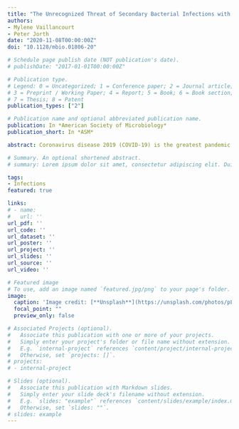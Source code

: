 ```yaml
---
title: "The Unrecognized Threat of Secondary Bacterial Infections with COVID-19"
authors:
- Mylene Vaillancourt
- Peter Jorth
date: "2020-11-08T00:00:00Z"
doi: "10.1128/mbio.01806-20"

# Schedule page publish date (NOT publication's date).
# publishDate: "2017-01-01T00:00:00Z"

# Publication type.
# Legend: 0 = Uncategorized; 1 = Conference paper; 2 = Journal article;
# 3 = Preprint / Working Paper; 4 = Report; 5 = Book; 6 = Book section;
# 7 = Thesis; 8 = Patent
publication_types: ["2"]

# Publication name and optional abbreviated publication name.
publication: In *American Society of Microbiology*
publication_short: In *ASM*

abstract: Coronavirus disease 2019 (COVID-19) is the greatest pandemic of our generation, with 16 million people affected and 650,000 deaths worldwide so far. One of the risk factors associated with COVID-19 is secondary bacterial pneumonia. In recent studies on COVID-19 patients, secondary bacterial infections were significantly associated with worse outcomes and death despite antimicrobial therapies. In the past, the intensive use of antibiotics during the severe acute respiratory syndrome coronavirus (SARS-CoV) pandemic led to increases in the prevalence of multidrug-resistant bacteria. The rising number of antibiotic-resistant bacteria and our decreasing capacity to eradicate them not only render us more vulnerable to bacterial infections but also weaken us during viral pandemics. The COVID-19 pandemic reminds us of the great health challenges we are facing, especially regarding antibiotic-resistant bacteria.

# Summary. An optional shortened abstract.
# summary: Lorem ipsum dolor sit amet, consectetur adipiscing elit. Duis posuere tellus ac convallis placerat. Proin tincidunt magna sed ex sollicitudin condimentum.

tags:
- Infections
featured: true

links:
# - name: 
#   url: ''
url_pdf: ''
url_code: ''
url_dataset: ''
url_poster: ''
url_project: ''
url_slides: ''
url_source: ''
url_video: ''

# Featured image
# To use, add an image named `featured.jpg/png` to your page's folder. 
image:
  caption: 'Image credit: [**Unsplash**](https://unsplash.com/photos/pLCdAaMFLTE)'
  focal_point: ""
  preview_only: false

# Associated Projects (optional).
#   Associate this publication with one or more of your projects.
#   Simply enter your project's folder or file name without extension.
#   E.g. `internal-project` references `content/project/internal-project/index.md`.
#   Otherwise, set `projects: []`.
# projects:
# - internal-project

# Slides (optional).
#   Associate this publication with Markdown slides.
#   Simply enter your slide deck's filename without extension.
#   E.g. `slides: "example"` references `content/slides/example/index.md`.
#   Otherwise, set `slides: ""`.
# slides: example
---
```


